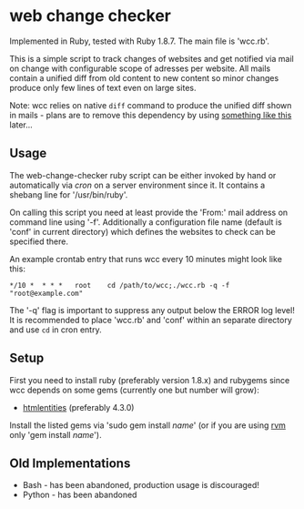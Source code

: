 web change checker
==================

Implemented in Ruby, tested with Ruby 1.8.7. The main file is 'wcc.rb'.

This is a simple script to track changes of websites and get notified via mail on
change with configurable scope of adresses per website. All mails contain a unified diff
from old content to new content so minor changes produce only few lines of text even on large sites.

Note: wcc relies on native `diff` command to produce the unified diff shown in mails -
plans are to remove this dependency by using [something like this](https://github.com/samg/diffy) later...

Usage
-----

The web-change-checker ruby script can be either invoked by hand or
automatically via *cron* on a server environment since it. It contains
a shebang line for '/usr/bin/ruby'.

On calling this script you need at least provide the 'From:' mail address
on command line using '-f'. Additionally a configuration file name (default is 'conf'
in current directory) which defines the websites to check can be specified there.

An example crontab entry that runs wcc every 10 minutes might look like this:

	*/10 *  * * *   root    cd /path/to/wcc;./wcc.rb -q -f "root@example.com"

The '-q' flag is important to suppress any output below the ERROR log level!
It is recommended to place 'wcc.rb' and 'conf' within an separate directory and
use `cd` in cron entry.

Setup
-----

First you need to install ruby (preferably version 1.8.x) and rubygems since wcc depends
on some gems (currently one but number will grow):

* [htmlentities](http://htmlentities.rubyforge.org/) (preferably 4.3.0)

Install the listed gems via 'sudo gem install *name*' (or if you are using
[rvm](http://beginrescueend.com/) only 'gem install *name*').

Old Implementations
-------------------

* Bash - has been abandoned, production usage is discouraged!
* Python - has been abandoned
